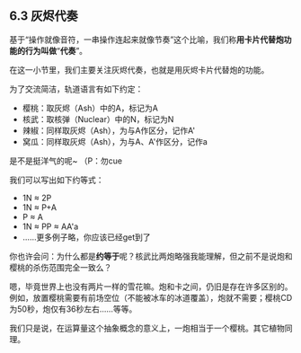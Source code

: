 ## 6.3 灰烬代奏

 

基于“操作就像音符，一串操作连起来就像节奏”这个比喻，我们称**用卡片代替炮功能的行为叫做**“**代奏**”。

 

在这一小节里，我们主要关注灰烬代奏，也就是用灰烬卡片代替炮的功能。

 

为了交流简洁，轨道语言有如下约定：

- 樱桃：取灰烬（Ash）中的A，标记为A
- 核武：取核弹（Nuclear）中的N，标记为N
- 辣椒：同样取灰烬（Ash），为与A作区分，记作A'
- 窝瓜：同样取灰烬（Ash），为与A、A'作区分，记作a

 

是不是挺洋气的呢~ （P：勿cue

 

我们可以写出如下约等式：

- 1N ≈ 2P
- 1N ≈ P+A
- P ≈ A
- 1N ≈ PP ≈ AA'a
- ……更多例子略，你应该已经get到了

 

你也许会问：为什么都是**约等于**呢？核武比两炮略强我能理解，但之前不是说炮和樱桃的杀伤范围完全一致么？

 

嗯，毕竟世界上也没有两片一样的雪花嘛。炮和卡之间，仍旧是存在许多区别的。例如，放置樱桃需要有前场空位（不能被冰车的冰道覆盖），炮就不需要；樱桃CD为50秒，炮仅有36秒左右……等等。

 

我们只是说，在运算量这个抽象概念的意义上，一炮相当于一个樱桃。其它植物同理。
